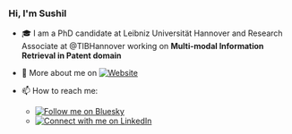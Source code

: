 ### Hi, I'm Sushil

- :mortar_board: I am a PhD candidate at Leibniz Universität Hannover and Research Associate at @TIBHannover working on **Multi-modal Information Retrieval in Patent domain**
- 🔗 More about me on [![Website](https://img.shields.io/website?url=https%3A%2F%2Fsushilawale.com&up_message=SushilAwale.com)](https://sushilawale.com)

- 📫 How to reach me:
    - [![Follow me on Bluesky](https://img.shields.io/badge/Bluesky-0285FF?logo=bluesky&logoColor=fff&label=Follow%20me%20on&color=0285FF)](https://bsky.app/profile/awalesushil.bsky.social)
    - [![Connect with me on LinkedIn](https://custom-icon-badges.demolab.com/badge/LinkedIn-0A66C2?logo=linkedin-white&logoColor=fff)](https://www.linkedin.com/in/sushilawale/)
